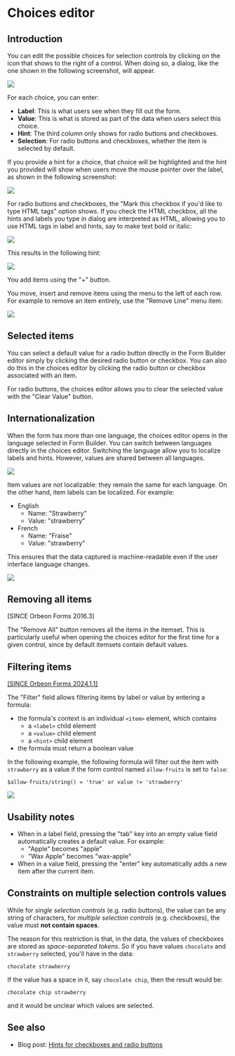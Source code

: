 # Choices editor

## Introduction

You can edit the possible choices for selection controls by clicking on the icon that shows to the right of a control. When doing so, a dialog, like the one shown in the following screenshot, will appear.

![](images/itemset-editor.png)

For each choice, you can enter:

- __Label__: This is what users see when they fill out the form.
- __Value__: This is what is stored as part of the data when users select this choice.
- __Hint__: The third column only shows for radio buttons and checkboxes.
- __Selection__: For radio buttons and checkboxes, whether the item is selected by default.

If you provide a hint for a choice, that choice will be highlighted and the hint you provided will show when users move the mouse pointer over the label, as shown in the following screenshot:

![](../form-runner/images/itemset-hint.png)

For radio buttons and checkboxes, the "Mark this checkbox if you'd like to type HTML tags" option shows.  If you check the HTML checkbox, all the hints and labels you type in dialog are interpreted as HTML, allowing you to use HTML tags in label and hints, say to make text bold or italic:

![](images/itemset-editor-html.png)

This results in the following hint:

![](../form-runner/images/itemset-hint-html.png)

You add items using the "+" button.

You move, insert and remove items using the menu to the left of each row. For example to remove an item entirely, use the "Remove Line" menu item:

![](images/itemset-editor-remove.png)

## Selected items

You can select a default value for a radio button directly in the Form Builder editor simply by clicking the desired radio button or checkbox. You can also do this in the choices editor by clicking the radio button or checkbox associated with an item.

For radio buttons, the choices editor allows you to clear the  selected value with the "Clear Value" button.
 
## Internationalization

When the form has more than one language, the choices editor opens in the language selected in Form Builder. You can switch between languages directly in the choices editor. Switching the language allow you to localize labels and hints. However, values are shared between all languages. 

![](images/itemset-editor-language.png)

Item values are not localizable: they remain the same for each language. On the other hand, item labels can be localized. For example:

- English
    - Name: "Strawberry"
    - Value: "strawberry"
- French
    - Name: "Fraise"
    - Value: "strawberry"

This ensures that the data captured is machine-readable even if the user interface language changes.

![](images/itemset-editor-french.png)

## Removing all items

[SINCE Orbeon Forms 2016.3]

The "Remove All" button removes all the items in the itemset. This is particularly useful when opening the choices editor for the first time for a given control, since by default itemsets contain default values.

## Filtering items

[\[SINCE Orbeon Forms 2024.1.1\]](/release-notes/orbeon-forms-2024.1.1.md)

The "Filter" field allows filtering items by label or value by entering a formula:

- the formula's context is an individual `<item>` element, which contains
    - a `<label>` child element
    - a `<value>` child element
    - a `<hint>` child element
- the formula must return a boolean value

In the following example, the following formula will filter out the item with `strawberry` as a value if the form control named `allow-fruits` is set to `false`:

```xpath
$allow-fruits/string() = 'true' or value != 'strawberry'
```

![](images/itemset-editor-filter.png)

## Usability notes

- When in a label field, pressing the "tab" key into an empty value field automatically creates a default value. For example:
    - "Apple" becomes "apple"
    - "Wax Apple" becomes "wax-apple"
- When in a value field, pressing the "enter" key automatically adds a new item after the current item.

## Constraints on multiple selection controls values

While for *single selection controls* (e.g. radio buttons), the value can be any string of characters, for *multiple selection controls* (e.g. checkboxes), the value must __not contain spaces__.

The reason for this restriction is that, in the data, the values of checkboxes are stored as *space-separated tokens*. So if you have values `chocolate` and `strawberry` selected, you'll have in the data:

    chocolate strawberry

If the value has a space in it, say `chocolate chip`, then the result would be:

    chocolate chip strawberry

and it would be unclear which values are selected.

## See also

- Blog post: [Hints for checkboxes and radio buttons](https://blog.orbeon.com/2014/02/hints-for-checkboxes-and-radio-buttons.html)
